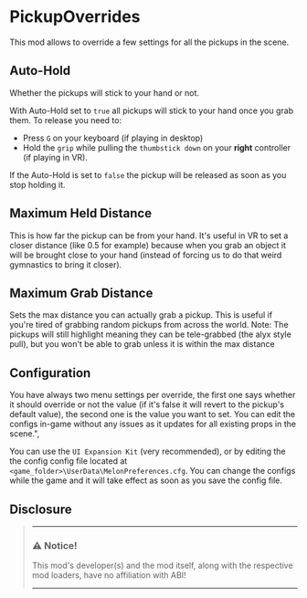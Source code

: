 # PickupOverrides
This mod allows to override a few settings for all the pickups in the scene.

## Auto-Hold
Whether the pickups will stick to your hand or not.

With Auto-Hold set to `true` all pickups will stick to your hand once you grab them. To release you need to:
- Press `G` on your keyboard (if playing in desktop)
- Hold the `grip` while pulling the `thumbstick down` on your **right** controller (if playing in VR).

If the Auto-Hold is set to `false` the pickup will be released as soon as you stop holding it.

## Maximum Held Distance
This is how far the pickup can be from your hand. It's useful in VR to set a closer distance (like 0.5 for example) 
because when you grab an object it will be brought close to your hand (instead of forcing us to do that weird gymnastics
to bring it closer).

## Maximum Grab Distance
Sets the max distance you can actually grab a pickup. This is useful if you're tired of grabbing random pickups from 
across the world. Note: The pickups will still highlight meaning they can be tele-grabbed (the alyx style pull), but you
won't be able to grab unless it is within the max distance

## Configuration
You have always two menu settings per override, the first one says whether it should override or not  the value (if it's
false it will revert to the pickup's default value), the second one is the value you want to set. You can edit the 
configs in-game without any issues as it updates for all existing props in the scene.",

You can use the `UI Expansion Kit` (very recommended), or by editing the the config config file located at 
`<game_folder>\UserData\MelonPreferences.cfg`. You can change the configs while the game and it will take effect as soon 
as you save the config file.


## Disclosure

> ___
> ### ⚠️ **Notice!**
>
> This mod's developer(s) and the mod itself, along with the respective mod loaders, have no affiliation with ABI!
> ___
